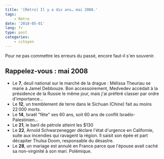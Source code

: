 ```yaml
---
title: '[Rétro] Il y a dix ans… mai 2008.'
tags:
    - Rétro
date: '2018-05-01'
lang: fr
type: post
categories:
    - citoyen
---
```


Pour ne pas commettre les erreurs du passé, encore faut-il s'en souvenir.

<!-- more -->

## Rappelez-vous : mai 2008

*   Le **7**, deuil national sur le marché de la drague : Mélissa Theuriau se marie à Jamel Debbouze. Bon accessoirement, Medvedev accédait à la présidence de la Russie le même jour, mais j'ai préféré classer par ordre d'importance…
*   Le **12**, un tremblement de terre dans le Sichuan (Chine) fait au moins 22&#8239;000 morts.
*   Le **14**, Israël "fête" ses 60 ans, soit 60 ans de conflit Israélo-Palestinien…
*   Le **21**, le baril de pétrole atteint les $130
*   Le **22**, Arnold Schwarzenegger déclare l'état d'urgence en Californie, suite aux incendies qui ravagent la région. Il saisit son épée et part décapiter Thulsa Doom, responsable du désastre.
*   Le **28**, un mariage est annulé en France parce que l'épouse avait caché sa non-virginité à son mari. Polémique.